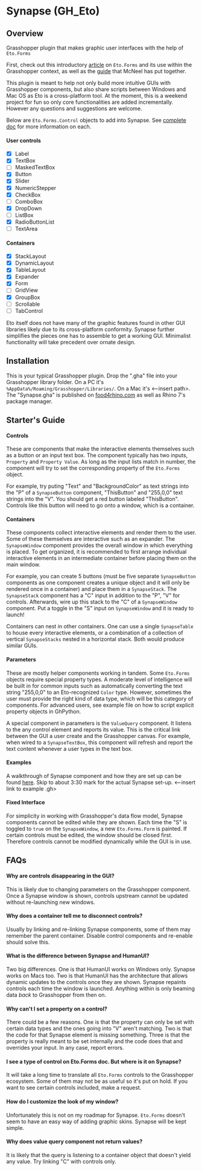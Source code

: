 # Synapse (GH_Eto)
## Overview
Grasshopper plugin that makes graphic user interfaces with the help of `Eto.Forms`

First, check out this introductory [article](https://willwang6.wixsite.com/precision/post/2019/01/01/how-to-use-etoforms-in-rhinograsshopper-part-1) on `Eto.Forms` and its use within the Grasshopper context, as well as the [guide](https://developer.rhino3d.com/guides/rhinopython/eto-forms-python/) that McNeel has put together.

This plugin is meant to help not only build more intuitive GUIs with Grasshopper components, but also share scripts between Windows and Mac OS as Eto is a cross-platform tool. At the moment, this is a weekend project for fun so only core functionalities are added incrementally. However any questions and suggestions are welcome.

Below are `Eto.Forms.Control` objects to add into Synapse. See [complete doc](http://pages.picoe.ca/docs/api/html/R_Project_EtoForms.htm) for more information on each. 
#### User controls
- [x] Label
- [x] TextBox
- [ ] MaskedTextBox
- [x] Button
- [x] Slider
- [x] NumericStepper
- [x] CheckBox
- [ ] ComboBox
- [x] DropDown
- [ ] ListBox
- [x] RadioButtonList
- [ ] TextArea
#### Containers
- [x] StackLayout
- [x] DynamicLayout
- [x] TableLayout
- [x] Expander
- [x] Form
- [ ] GridView
- [x] GroupBox
- [ ] Scrollable
- [ ] TabControl

Eto itself does not have many of the graphic features found in other GUI libraries likely due to its cross-platform conformity. Synapse further simplifies the pieces one has to assemble to get a working GUI. Minimalist functionality will take precedent over ornate design. 
## Installation
This is your typical Grasshopper plugin. Drop the ".gha" file into your Grasshopper library folder. On a PC it's `%AppData%/Roaming/Grasshopper/Libraries/`. On a Mac it's <--insert path>. The "Synapse.gha" is published on [food4rhino.com](https://www.food4rhino.com/app/synapse) as well as Rhino 7's package manager. 
## Starter's Guide
#### Controls
These are components that make the interactive elements themselves such as a button or an input text box. The component typically has two inputs, `Property` and `Property Value`. As long as the input lists match in number, the component will try to set the corresponding property of the `Eto.Forms` object.

For example, try puting "Text" and "BackgroundColor" as text strings into the "P" of a `SynapseButton` component, "ThisButton" and "255,0,0" text strings into the "V". You should get a red button labeled "ThisButton". Controls like this button will need to go onto a window, which is a container.
#### Containers
These components collect interactive elements and render them to the user. Some of these themselves are interactive such as an expander. The `SynapseWindow` component provides the overall window in which everything is placed. To get organized, it is recommended to first arrange individual interactive elements in an intermediate container before placing them on the main window.

For example, you can create 5 buttons (must be five separate `SynapseButton` components as one component creates a unique object and it will only be rendered once in a container) and place them in a `SynapseStack`. The `SynapseStack` component has a "C" input in addition to the "P", "V" for controls. Afterwards, wire up this stack to the "C" of a `SynapseWindow` component. Put a toggle in the "S" input on `SynapseWindow` and it is ready to launch!

Containers can nest in other containers. One can use a single `SynapseTable` to house every interactive elements, or a combination of a collection of vertical `SynapseStacks` nested in a horizontal stack. Both would produce similar GUIs.
#### Parameters
These are mostly helper components working in tandem. Some `Eto.Forms` objects require special property types. A moderate level of intelligence will be built in for common inputs such as automatically converting the text string "255,0,0" to an Eto-recognized `Color` type. However, sometimes the user must provide the right kind of data type, which will be this category of components. For advanced users, see example file on how to script explicit property objects in GhPython. 

A special component in parameters is the `ValueQuery` component. It listens to the any control element and reports its value. This is the critical link between the GUI a user create and the Grasshopper canvas. For example, when wired to a `SynapseTextBox`, this component will refresh and report the text content whenever a user types in the text box.
#### Examples
A walkthrough of Synapse component and how they are set up can be found [here](https://www.youtube.com/embed/tbC_d84EmuU). Skip to about 3:30 mark for the actual Synapse set-up.
<--insert link to example .gh>
#### Fixed Interface
For simplicity in working with Grasshopper's data flow model, Synapse components cannot be edited while they are shown. Each time the "S" is toggled to `true` on the `SynapseWindow`, a new `Eto.Forms.Form` is painted. If certain controls must be edited, the window should be closed first. Therefore controls cannot be modified dynamically while the GUI is in use. 
## FAQs
#### Why are controls disappearing in the GUI?
This is likely due to changing parameters on the Grasshopper component. Once a Synapse window is shown, controls upstream cannot be updated without re-launching new windows.
#### Why does a container tell me to disconnect controls?
Usually by linking and re-linking Synapse components, some of them may remember the parent container. Disable control components and re-enable should solve this.
#### What is the difference between Synapse and HumanUI?
Two big differences. One is that HumanUI works on Windows only. Synapse works on Macs too. Two is that HumanUI has the architecture that allows dynamic updates to the controls once they are shown. Synapse repaints controls each time the window is launched. Anything within is only beaming data *back* to Grasshopper from then on. 
#### Why can't I set a property on a control?
There could be a few reasons. One is that the property can only be set with certain data types and the ones going into "V" aren't matching. Two is that the code for that Synapse element is missing something. Three is that the property is really meant to be set internally and the code does that and overrides your input. In any case, report errors. 
#### I see a type of control on Eto.Forms doc. But where is it on Synapse?
It will take a long time to translate all `Eto.Forms` controls to the Grasshopper ecosystem. Some of them may not be as useful so it's put on hold. If you want to see certain controls included, make a request.
#### How do I customize the look of my window?
Unfortunately this is not on my roadmap for Synapse. `Eto.Forms` doesn't seem to have an easy way of adding graphic skins. Synapse will be kept simple.
#### Why does value query component not return values?
It is likely that the query is listening to a container object that doesn't yield any value. Try linking "C" with controls only.